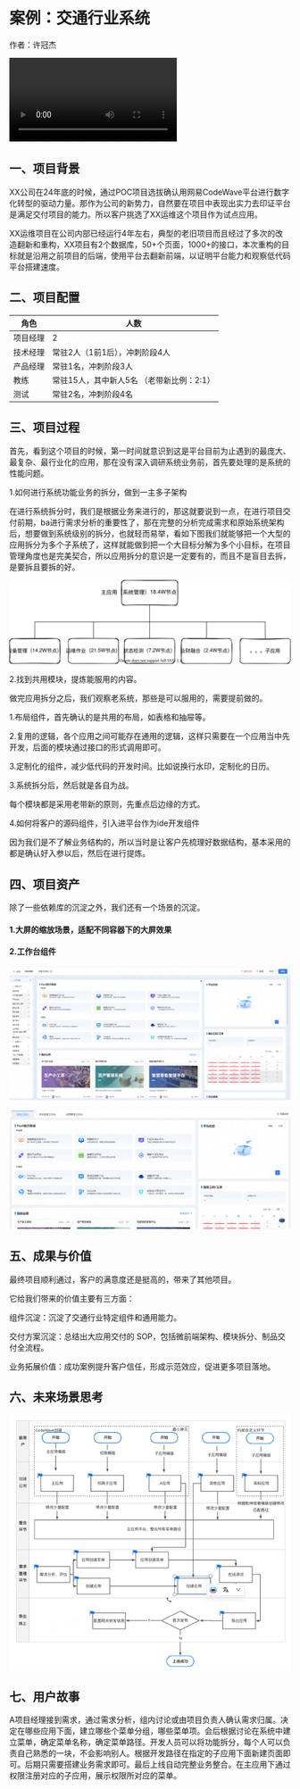 # 案例：交通行业系统
作者：许冠杰

<video src="http://jdvodmrvvfqeg.vod.126.net/jdvodmrvvfqeg/a19c52f3f01541ea80f3ef7241161377.mp4?wsSecret=945e384dea2bb68fc8bb6fb43ca2ebf1&wsTime=1756786595" controls="controls" style="max-width: 100%;">
</video>

## 一、项目背景
XX公司在24年底的时候，通过POC项目选拔确认用网易CodeWave平台进行数字化转型的驱动力量。那作为公司的新势力，自然要在项目中表现出实力去印证平台是满足交付项目的能力。所以客户挑选了XX运维这个项目作为试点应用。

XX运维项目在公司内部已经运行4年左右，典型的老旧项目而且经过了多次的改造翻新和重构，XX项目有2个数据库，50+个页面，1000+的接口，本次重构的目标就是沿用之前项目的后端，使用平台去翻新前端，以证明平台能力和观察低代码平台搭建速度。

## 二、项目配置

|角色|人数|
|---|---|
|项目经理|2|
|技术经理|常驻2人（1前1后），冲刺阶段4人|
|产品经理|常驻1名，冲刺阶段3人|
|教练|常驻15人，其中新人5名 （老带新比例：2:1）|
|测试|常驻2名，冲刺阶段4名|

## 三、项目过程

首先，看到这个项目的时候，第一时间就意识到这是平台目前为止遇到的最庞大、最复杂、最行业化的应用，那在没有深入调研系统业务前，首先要处理的是系统的性能问题。

1.如何进行系统功能业务的拆分，做到一主多子架构

在进行系统拆分时，我们是根据业务来进行的，那这就要说到一点，在进行项目交付前期，ba进行需求分析的重要性了，那在完整的分析完成需求和原始系统架构后，想要做到系统级别的拆分，也就轻而易举，看如下图我们就能够把一个大型的应用拆分为多个子系统了，这样就能做到把一个大目标分解为多个小目标，在项目管理角度也是完美契合，所以应用拆分的意识是一定要有的，而且不是盲目去拆，是要拆且要拆的好。

![]( assets/1756201168071397.png)

2.找到共用模块，提炼能服用的内容。

做完应用拆分之后，我们观察老系统，那些是可以服用的，需要提前做的。

1.布局组件，首先确认的是共用的布局，如表格和抽屉等。

2.复用的逻辑，各个应用之间可能存在通用的逻辑，这样只需要在一个应用当中先开发，后面的模块通过接口的形式调用即可。

3.定制化的组件，减少低代码的开发时间。比如说换行水印，定制化的日历。

3.系统拆分后，然后就是各自为战。

每个模块都是采用老带新的原则，先重点后边缘的方式。

4.如何将客户的源码组件，引入进平台作为ide开发组件

因为我们是不了解业务结构的，所以当时是让客户先梳理好数据结构，基本采用的都是确认好入参以后，然后在进行提炼。

## 四、项目资产

除了一些依赖库的沉淀之外，我们还有一个场景的沉淀。

#### 1.大屏的缩放场景，适配不同容器下的大屏效果

#### 2.工作台组件

![]( assets/1756201168072795.png)

![]( assets/1756201168072578.png)

## 五、成果与价值

最终项目顺利通过，客户的满意度还是挺高的，带来了其他项目。

它给我们带来的价值主要有三方面：

组件沉淀：沉淀了交通行业特定组件和通用能力。

交付方案沉淀：总结出大应用交付的 SOP，包括微前端架构、模块拆分、制品交付全流程。

业务拓展价值：成功案例提升客户信任，形成示范效应，促进更多项目落地。

## 六、未来场景思考

![]( assets/1756201168072361.png)

## 七、用户故事

A项目经理接到需求，通过需求分析，组内讨论或由项目负责人确认需求归属。决定在哪些应用下面，建立哪些个菜单分组，哪些菜单项。会后根据讨论在系统中建立菜单，确定菜单名称，确定菜单路径。开发人员可以将功能拆分，每个人可以负责自己熟悉的一块，不会影响别人。根据开发路径在指定的子应用下面新建页面即可。后期只需要搭建业务需求即可。最后上线自动完整业务整合。在主应用下通过权限注册对应的子应用，展示权限所对应的菜单。